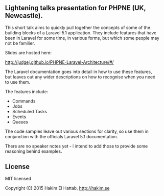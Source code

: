 ## Lightening talks presentation for PHPNE (UK, Newcastle).

This short talk aims to quickly pull together the concepts of some of the building
blocks of a Laravel 5.1 application. They include features that have been in Laravel
for some time, in various forms, but which some people may not be familier.

Slides are hosted here:

http://judgej.github.io/PHPNE-Laravel-Architecture/#/

The Laravel documentation goes into detail in how to use these features, but leaves
out any wider descriptions on how to recognise when you need to use them.

The features include:

* Commands
* Jobs
* Scheduled Tasks
* Events
* Queues

The code samples leave out various sections for clarity, so use them in conjunction
with the officials Laravel 5.1 documentation.

There are no speaker notes yet - I intend to add those to provide some reasoning
behind examples.

## License

MIT licensed

Copyright (C) 2015 Hakim El Hattab, http://hakim.se

